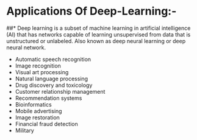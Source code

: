 # Applications Of Deep-Learning:-

##* Deep learning is a subset of machine learning in artificial intelligence (AI) that has networks capable of learning unsupervised from data that is unstructured or unlabeled. Also known as deep neural learning or deep neural network. 

* Automatic speech recognition
* Image recognition
* Visual art processing
* Natural language processing
* Drug discovery and toxicology
* Customer relationship management
* Recommendation systems
* Bioinformatics
* Mobile advertising
* Image restoration
* Financial fraud detection
* Military
